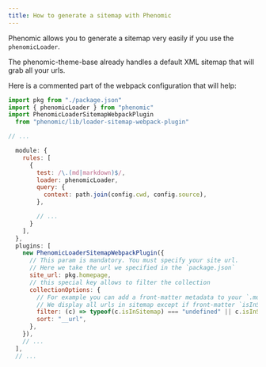 ```yaml
---
title: How to generate a sitemap with Phenomic
---
```


Phenomic allows you to generate a sitemap very easily if you use the ``phenomicLoader``.

The phenomic-theme-base already handles a default XML sitemap that will grab all your urls.

Here is a commented part of the webpack configuration that will help:

```js
import pkg from "./package.json"
import { phenomicLoader } from "phenomic"
import PhenomicLoaderSitemapWebpackPlugin
  from "phenomic/lib/loader-sitemap-webpack-plugin"

// ...

  module: {
    rules: [
      {
        test: /\.(md|markdown)$/,
        loader: phenomicLoader,
        query: {
          context: path.join(config.cwd, config.source),
        },

        // ...
      }
    ],
  },
  plugins: [
    new PhenomicLoaderSitemapWebpackPlugin({
      // This param is mandatory. You must specify your site url.
      // Here we take the url we specified in the `package.json`
      site_url: pkg.homepage,
      // this special key allows to filter the collection
      collectionOptions: {
        // For example you can add a front-matter metadata to your `.md` files
        // We display all urls in sitemap except if front-matter `isInSitemap: false` is defined
        filter: (c) => typeof(c.isInSitemap) === "undefined" || c.isInSitemap === true,
        sort: "__url",
      },
    }),
    // ...
  ],
  // ...
```
